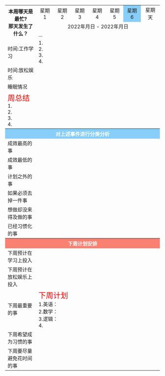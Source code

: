 <table>  
    <tr>  
        <th rowspan="4">本周哪天是最忙? <br> 那天发生了什么？</th>  
        <tr style="text-align: center;">  
            <td>星期1</td>  
            <td>星期2</td>  
            <td>星期3</td>  
            <td>星期4</td>  
            <td>星期5</td>  
            <td bgcolor="#87CEFA">星期6</td>  
            <td>星期天</td>  
        </tr>  
        <tr style="text-align: center;">  
            <td colspan="7">2022年月日 - 2022年月日</td>  
        </tr>  
    </tr>  
    <tr>  
        <td colspan="7" width="80%">...</td>  
    </tr>  
    <tr>  
        <td>时间:工作学习</td>  
        <td style="text-align: left;" colspan="7">  
          1. <br>  
          2. <br>  
          3. <br>  
          4. <br>  
        </td>  
    </tr>  
    <tr>  
        <td>时间:放松娱乐</td>  
        <td colspan="7"></td>  
    </tr>  
    <tr>  
        <td>睡眠情况</td>  
        <td></td>  
        <td></td>  
        <td></td>  
        <td></td>  
        <td></td>  
        <td></td>  
        <td></td>  
    </tr>  
    <tr>  
        <td style="text-align: left;" colspan="8">   
          <font color="red" size="5">周总结</font><br>  
          1. <br>  
          2. <br>  
          3. <br>  
          4. <br>  
        </td>  
    </tr>    
    <tr>  
        <th bgcolor="#87CEFA" colspan="8"><font size="3" color="white">对上述事件进行分类分析</font></th>  
    </tr>     
    <tr>  
        <td>成效最高的事</td>  
        <td colspan="7"></td>  
    </tr>  
    <tr>  
        <td>成效最低的事</td>  
        <td colspan="7"></td>  
    </tr>  
    <tr>  
        <td>计划之外的事</td>  
        <td colspan="7"></td>  
    </tr>  
    <tr>  
        <td>如果必须去掉一件事</td>  
        <td colspan="7"></td>  
    </tr>  
    <tr>  
        <td>想做却没来得及做的事</td>  
        <td colspan="7"></td>  
    </tr>  
    <tr>  
        <td>已经习惯化的事</td>  
        <td colspan="7"></td>  
    </tr>  
    <tr>  
        <th bgcolor="#FA8072" colspan="8"><font size="3" color="white">下周计划安排</font></th>  
    </tr>     
    <tr height="50px">  
        <td>下周预计在学习上投入</td>  
        <td colspan="7"></td>  
    </tr>  
    <tr>  
        <td>下周预计在放松娱乐上投入</td>  
        <td colspan="7"></td>  
    </tr>  
    <tr>  
        <td>下周最重要的事</td>  
        <td style="text-align:left;" colspan="7">  
          <font color="red" size="5">下周计划</font><br>  
          1.英语： <br>  
          2.数学： <br>  
          3.逻辑： <br>  
          4.  
        </td>  
    </tr>  
    <tr>  
        <td>下周希望成为习惯的事</td>  
        <td colspan="7"></td>  
    </tr>  
    <tr>  
        <td>下周要尽量避免花时间的事</td>  
        <td colspan="7"></td>  
    </tr>  
</table>